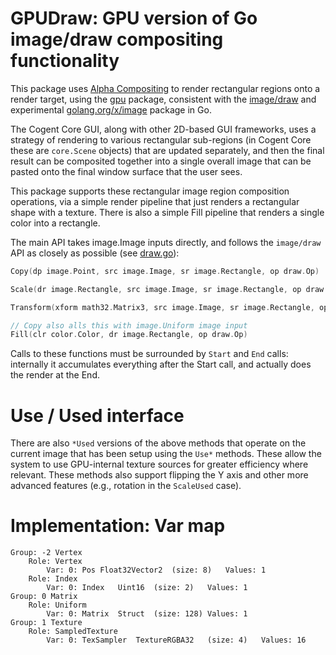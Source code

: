 # GPUDraw: GPU version of Go image/draw compositing functionality

This package uses [Alpha Compositing](https://en.wikipedia.org/wiki/Alpha_compositing) to render rectangular regions onto a render target, using the [gpu](../gpu) package, consistent with the [image/draw](https://pkg.go.dev/image/draw) and experimental [golang.org/x/image](https://pkg.go.dev/golang.org/x/image@v0.18.0/draw) package in Go.

The Cogent Core GUI, along with other 2D-based GUI frameworks, uses a strategy of rendering to various rectangular sub-regions (in Cogent Core these are `core.Scene` objects) that are updated separately, and then the final result can be composited together into a single overall image that can be pasted onto the final window surface that the user sees.

This package supports these rectangular image region composition operations, via a simple render pipeline that just renders a rectangular shape with a texture.  There is also a simple Fill pipeline that renders a single color into a rectangle.

The main API takes image.Image inputs directly, and follows the `image/draw` API as closely as possible (see [draw.go](draw.go)):

```Go
Copy(dp image.Point, src image.Image, sr image.Rectangle, op draw.Op)

Scale(dr image.Rectangle, src image.Image, sr image.Rectangle, op draw.Op)

Transform(xform math32.Matrix3, src image.Image, sr image.Rectangle, op draw.Op)

// Copy also alls this with image.Uniform image input
Fill(clr color.Color, dr image.Rectangle, op draw.Op)
```

Calls to these functions must be surrounded by `Start` and `End` calls: internally it accumulates everything after the Start call, and actually does the render at the End.

# Use / Used interface

There are also `*Used` versions of the above methods that operate on the current image that has been setup using the `Use*` methods.  These allow the system to use GPU-internal texture sources for greater efficiency where relevant.  These methods also support flipping the Y axis and other more advanced features (e.g., rotation in the `ScaleUsed` case).

# Implementation: Var map

```
Group: -2 Vertex
    Role: Vertex
        Var: 0:	Pos	Float32Vector2	(size: 8)	Values: 1
    Role: Index
        Var: 0:	Index	Uint16	(size: 2)	Values: 1
Group: 0 Matrix
    Role: Uniform
        Var: 0:	Matrix	Struct	(size: 128)	Values: 1
Group: 1 Texture
    Role: SampledTexture
        Var: 0:	TexSampler	TextureRGBA32	(size: 4)	Values: 16
```

